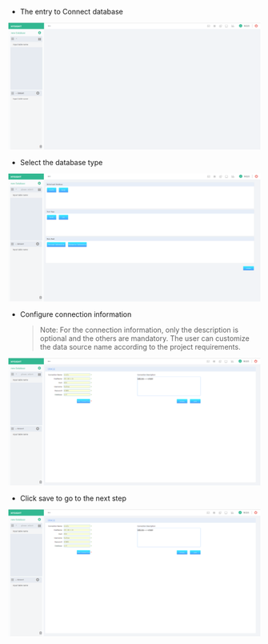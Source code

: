 * The entry to Connect database 

![](/assets/connect-oracle.png)

* Select the database type

![](/assets/connect-oracle_1.png)

* Configure connection information
  > Note: For the connection information, only the description is optional and the others are mandatory. The user can customize the data source name according to the project requirements.

![](/assets/connect-oracle_2.png)

* Click save to go to the next step

![](/assets/connect-oracle_2.png)



